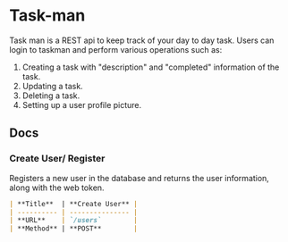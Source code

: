 # Task-man

Task man is a REST api to keep track of your day to day task. Users can login to taskman and perform various operations such as:

1. Creating a task with "description" and "completed" information of the task.
2. Updating a task.
3. Deleting a task.
4. Setting up a user profile picture.

## Docs

### Create User/ Register

Registers a new user in the database and returns the user information, along with the web token.

```markdown
| **Title**  | **Create User** |
| ---------- | --------------- |
| **URL**    | `/users`        |
| **Method** | **POST**        |
```
